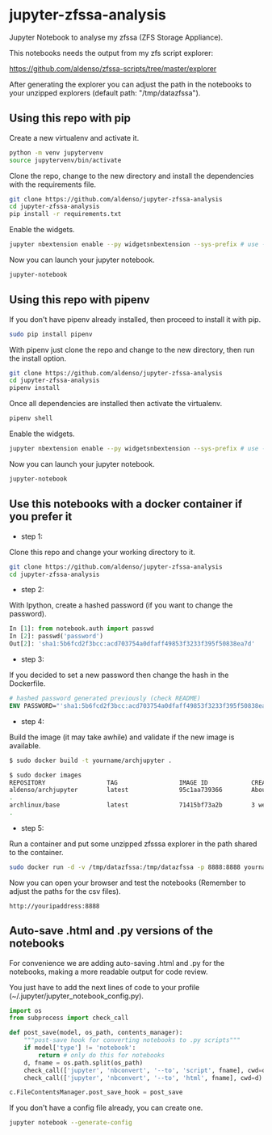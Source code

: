 # jupyter-zfssa-analysis

Jupyter Notebook to analyse my zfssa (ZFS Storage Appliance).

This notebooks needs the output from my zfs script explorer:

<https://github.com/aldenso/zfssa-scripts/tree/master/explorer>

After generating the explorer you can adjust the path in the notebooks to your unzipped explorers (default path: "/tmp/datazfssa").

## Using this repo with pip

Create a new virtualenv and activate it.

```sh
python -m venv jupytervenv
source jupytervenv/bin/activate
```

Clone the repo, change to the new directory and install the dependencies with the requirements file.

```sh
git clone https://github.com/aldenso/jupyter-zfssa-analysis
cd jupyter-zfssa-analysis
pip install -r requirements.txt
```

Enable the widgets.

```sh
jupyter nbextension enable --py widgetsnbextension --sys-prefix # use --sys-prefix when using virtualenvs
```

Now you can launch your jupyter notebook.

```sh
jupyter-notebook
```

## Using this repo with pipenv

If you don't have pipenv already installed, then proceed to install it with pip.

```sh
sudo pip install pipenv
```

With pipenv just clone the repo and change to the new directory, then run the install option.

```sh
git clone https://github.com/aldenso/jupyter-zfssa-analysis
cd jupyter-zfssa-analysis
pipenv install
```

Once all dependencies are installed then activate the virtualenv.

```sh
pipenv shell
```

Enable the widgets.

```sh
jupyter nbextension enable --py widgetsnbextension --sys-prefix # use --sys-prefix when using virtualenvs
```

Now you can launch your jupyter notebook.

```sh
jupyter-notebook
```

## Use this notebooks with a docker container if you prefer it

* step 1:

Clone this repo and change your working directory to it.

```sh
git clone https://github.com/aldenso/jupyter-zfssa-analysis
cd jupyter-zfssa-analysis
```

* step 2:

With Ipython, create a hashed password (if you want to change the password).

```python
In [1]: from notebook.auth import passwd
In [2]: passwd('password')
Out[2]: 'sha1:5b6fcd2f3bcc:acd703754a0dfaff49853f3233f395f50838ea7d'
```

* step 3:

If you decided to set a new password then change the hash in the Dockerfile.

```Dockerfile
# hashed password generated previously (check README)
ENV PASSWORD="'sha1:5b6fcd2f3bcc:acd703754a0dfaff49853f3233f395f50838ea7d'"

```

* step 4:

Build the image (it may take awhile) and validate if the new image is available.

```sh
$ sudo docker build -t yourname/archjupyter .

$ sudo docker images
REPOSITORY                 TAG                 IMAGE ID            CREATED             SIZE
aldenso/archjupyter        latest              95c1aa739366        About an hour ago   1.21GB
.
archlinux/base             latest              71415bf73a2b        3 weeks ago         394MB
.
```

* step 5:

Run a container and put some unzipped zfsssa explorer in the path shared to the container.

```sh
sudo docker run -d -v /tmp/datazfssa:/tmp/datazfssa -p 8888:8888 yourname/archjupyter
```

Now you can open your browser and test the notebooks (Remember to adjust the paths for the csv files).

```text
http://youripaddress:8888
```

## Auto-save .html and .py versions of the notebooks

For convenience we are adding auto-saving .html and .py for the notebooks, making a more readable output for code review.

You just have to add the next lines of code to your profile (~/.jupyter/jupyter_notebook_config.py).

```python
import os
from subprocess import check_call

def post_save(model, os_path, contents_manager):
    """post-save hook for converting notebooks to .py scripts"""
    if model['type'] != 'notebook':
        return # only do this for notebooks
    d, fname = os.path.split(os_path)
    check_call(['jupyter', 'nbconvert', '--to', 'script', fname], cwd=d)
    check_call(['jupyter', 'nbconvert', '--to', 'html', fname], cwd=d)

c.FileContentsManager.post_save_hook = post_save
```

If you don't have a config file already, you can create one.

```sh
jupyter notebook --generate-config
```
